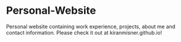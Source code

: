 # Personal-Website
Personal website containing work experience, projects, about me and contact information. Please check it out at kiranmisner.github.io!
